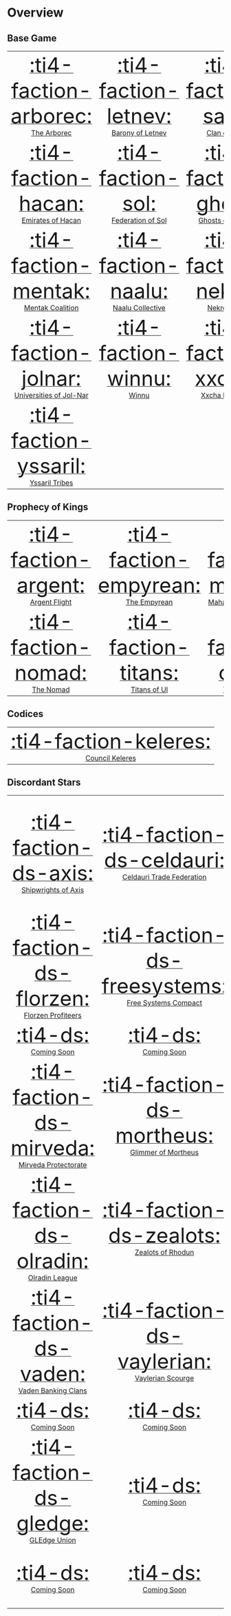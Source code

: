 # Overview

## Base Game

|                                                                                                   |                                                                                            |                                                                                          |                                                                                           |
| :-----------------------------------------------------------------------------------------------: | :----------------------------------------------------------------------------------------: | :--------------------------------------------------------------------------------------: | :---------------------------------------------------------------------------------------: |
|      [<font size="72">:ti4-faction-arborec:</font><br>The Arborec](factions/base/arborec.md)      | [<font size="72">:ti4-faction-letnev:</font><br>Barony of Letnev](factions/base/letnev.md) |    [<font size="72">:ti4-faction-saar:</font><br>Clan of Saar](factions/base/saar.md)    |  [<font size="72">:ti4-faction-muaat:</font><br>Embers of Muaat](factions/base/muaat.md)  |
|     [<font size="72">:ti4-faction-hacan:</font><br>Emirates of Hacan](factions/base/hacan.md)     |   [<font size="72">:ti4-faction-sol:</font><br>Federation of Sol](factions/base/sol.md)    | [<font size="72">:ti4-faction-ghost:</font><br>Ghosts of Creuss](factions/base/ghost.md) |   [<font size="72">:ti4-faction-l1z1x:</font><br>L1Z1X Mindnet](factions/base/l1z1x.md)   |
|    [<font size="72">:ti4-faction-mentak:</font><br>Mentak Coalition](factions/base/mentak.md)     |  [<font size="72">:ti4-faction-naalu:</font><br>Naalu Collective](factions/base/naalu.md)  |   [<font size="72">:ti4-faction-nekro:</font><br>Nekro Virus](factions/base/nekro.md)    | [<font size="72">:ti4-faction-sardakk:</font><br>Sardakk N'orr](factions/base/sardakk.md) |
| [<font size="72">:ti4-faction-jolnar:</font><br>Universities of Jol-Nar](factions/base/jolnar.md) |       [<font size="72">:ti4-faction-winnu:</font><br>Winnu](factions/base/winnu.md)        |  [<font size="72">:ti4-faction-xxcha:</font><br>Xxcha Kingdom](factions/base/xxcha.md)   |    [<font size="72">:ti4-faction-yin:</font><br>Yin Brotherhood](factions/base/yin.md)    |
|    [<font size="72">:ti4-faction-yssaril:</font><br>Yssaril Tribes](factions/base/yssaril.md)     |                                                                                            |                                                                                          |                                                                                           |

## Prophecy of Kings

|                                                                                        |                                                                                           |                                                                                                |                                                                                          |
| :------------------------------------------------------------------------------------: | :---------------------------------------------------------------------------------------: | :--------------------------------------------------------------------------------------------: | :--------------------------------------------------------------------------------------: |
| [<font size="72">:ti4-faction-argent:</font><br>Argent Flight](factions/pok/argent.md) | [<font size="72">:ti4-faction-empyrean:</font><br>The Empyrean](factions/pok/empyrean.md) | [<font size="72">:ti4-faction-mahact:</font><br>Mahact Gene-Sorcerers](factions/pok/mahact.md) | [<font size="72">:ti4-faction-naaz:</font><br>Naaz-Rokha Alliance](factions/pok/naaz.md) |
|    [<font size="72">:ti4-faction-nomad:</font><br>The Nomad](factions/pok/nomad.md)    |   [<font size="72">:ti4-faction-titans:</font><br>Titans of Ul](factions/pok/titans.md)   |    [<font size="72">:ti4-faction-cabal:</font><br>Vuil'raith Cabal](factions/pok/cabal.md)     |                                                                                          |

## Codices

|                                                                                              |
| :------------------------------------------------------------------------------------------: |
| [<font size="72">:ti4-faction-keleres:</font><br>Council Keleres](factions/codex/keleres.md) |

## Discordant Stars

|                                                                                                   |                                                                                                           |                                                                                                   |                                                                                                |
| :-----------------------------------------------------------------------------------------------: | :-------------------------------------------------------------------------------------------------------: | :-----------------------------------------------------------------------------------------------: | :--------------------------------------------------------------------------------------------: |
|    [<font size="72">:ti4-faction-ds-axis:</font><br>Shipwrights of Axis](factions/ds/axis.md)     | [<font size="72">:ti4-faction-ds-celdauri:</font><br>Celdauri Trade Federation](factions/ds/celdauri.md)  |          [<font size="72">:ti4-ds:</font><br>Coming Soon](factions.md#discordant-stars)           | [<font size="72">:ti4-faction-ds-dihmohn:</font><br>Dih-Mohn Flotilla](factions/ds/dihmohn.md) |
|  [<font size="72">:ti4-faction-ds-florzen:</font><br>Florzen Profiteers](factions/ds/florzen.md)  | [<font size="72">:ti4-faction-ds-freesystems:</font><br>Free Systems Compact](factions/ds/freesystems.md) |   [<font size="72">:ti4-faction-ds-ghemina:</font><br>Ghemina Raiders](factions/ds/ghemina.md)    |         [<font size="72">:ti4-ds:</font><br>Coming Soon](factions.md#discordant-stars)         |
|          [<font size="72">:ti4-ds:</font><br>Coming Soon](factions.md#discordant-stars)           |              [<font size="72">:ti4-ds:</font><br>Coming Soon](factions.md#discordant-stars)               |          [<font size="72">:ti4-ds:</font><br>Coming Soon](factions.md#discordant-stars)           |         [<font size="72">:ti4-ds:</font><br>Coming Soon](factions.md#discordant-stars)         |
| [<font size="72">:ti4-faction-ds-mirveda:</font><br>Mirveda Protectorate](factions/ds/mirveda.md) |    [<font size="72">:ti4-faction-ds-mortheus:</font><br>Glimmer of Mortheus](factions/ds/mortheus.md)     | [<font size="72">:ti4-faction-ds-mykomentori:</font><br>Myko-Mentori](factions/ds/mykomentori.md) |   [<font size="72">:ti4-faction-ds-nivyn:</font><br>Nivyn Star Kings](factions/ds/nivyn.md)    |
|    [<font size="72">:ti4-faction-ds-olradin:</font><br>Olradin League](factions/ds/olradin.md)    |      [<font size="72">:ti4-faction-ds-zealots:</font><br>Zealots of Rhodun](factions/ds/zealots.md)       |          [<font size="72">:ti4-ds:</font><br>Coming Soon](factions.md#discordant-stars)           |         [<font size="72">:ti4-ds:</font><br>Coming Soon](factions.md#discordant-stars)         |
|   [<font size="72">:ti4-faction-ds-vaden:</font><br>Vaden Banking Clans](factions/ds/vaden.md)    |    [<font size="72">:ti4-faction-ds-vaylerian:</font><br>Vaylerian Scourge](factions/ds/vaylerian.md)     |          [<font size="72">:ti4-ds:</font><br>Coming Soon](factions.md#discordant-stars)           |         [<font size="72">:ti4-ds:</font><br>Coming Soon](factions.md#discordant-stars)         |
|          [<font size="72">:ti4-ds:</font><br>Coming Soon](factions.md#discordant-stars)           |              [<font size="72">:ti4-ds:</font><br>Coming Soon](factions.md#discordant-stars)               |          [<font size="72">:ti4-ds:</font><br>Coming Soon](factions.md#discordant-stars)           |         [<font size="72">:ti4-ds:</font><br>Coming Soon](factions.md#discordant-stars)         |
|      [<font size="72">:ti4-faction-ds-gledge:</font><br>GLEdge Union](factions/ds/gledge.md)      |              [<font size="72">:ti4-ds:</font><br>Coming Soon](factions.md#discordant-stars)               |          [<font size="72">:ti4-ds:</font><br>Coming Soon](factions.md#discordant-stars)           |         [<font size="72">:ti4-ds:</font><br>Coming Soon](factions.md#discordant-stars)         |
|          [<font size="72">:ti4-ds:</font><br>Coming Soon](factions.md#discordant-stars)           |              [<font size="72">:ti4-ds:</font><br>Coming Soon](factions.md#discordant-stars)               |     [<font size="72">:ti4-faction-ds-nokar:</font><br>Nokar Sellships](factions/ds/nokar.md)      |                                                                                                |





